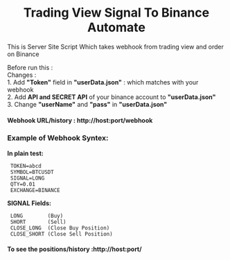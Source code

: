 <h1 align="center">Trading View Signal To Binance Automate</h1>
 
 This is Server Site Script Which takes webhook from trading view and order on Binance


Before run this : <br>
  Changes : <br>
      1. Add **"Token"** field in **"userData.json"** : which matches with your webhook <br>
      2. Add **API and SECRET API** of your binance account to **"userData.json"** <br>
      3. Change **"userName"** and **"pass"** in **"userData.json"** <br>
 
 <h4>Webhook URL/history : http://host:port/webhook<h4>
 <h3>
 Example of Webhook Syntex:
</h3>
 
   **In plain test:**
    
     TOKEN=abcd
     SYMBOL=BTCUSDT
     SIGNAL=LONG
     QTY=0.01
     EXCHANGE=BINANCE
  
   **SIGNAL Fields:**
     
     LONG        (Buy)
     SHORT       (Sell)
     CLOSE_LONG  (Close Buy Position)
     CLOSE_SHORT (Close Sell Position)
 
<h4>To see the positions/history :http://host:port/<h4>
 
